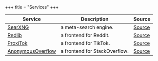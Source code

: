 +++
title = "Services"
+++

| Service | Description | Source |
|---------|-------------|--------|
| [SearXNG](https://searxng.tmak2002.de) | a meta-search engine. | [Source](https://github.com/searxng/searxng) |
| [Redlib](https://redlib.tmak2002.de) | a frontend for Reddit. | [Source](https://github.com/redlib-org/redlib) |
| [ProxiTok](https://proxitok.tmak2002.de) | a frontend for TikTok. | [Source](https://github.com/pablouser1/ProxiTok) |
| [AnonymousOverflow](https://overflow.tmak2002.de) | a frontend for StackOverflow. | [Source](https://github.com/httpjamesm/AnonymousOverflow) |
